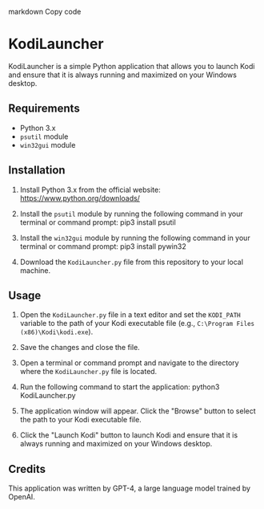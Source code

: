 markdown
Copy code
# KodiLauncher

KodiLauncher is a simple Python application that allows you to launch Kodi and ensure that it is always running and maximized on your Windows desktop.

## Requirements

- Python 3.x
- `psutil` module
- `win32gui` module

## Installation

1. Install Python 3.x from the official website: https://www.python.org/downloads/
2. Install the `psutil` module by running the following command in your terminal or command prompt:
pip3 install psutil

3. Install the `win32gui` module by running the following command in your terminal or command prompt:
pip3 install pywin32

4. Download the `KodiLauncher.py` file from this repository to your local machine.

## Usage

1. Open the `KodiLauncher.py` file in a text editor and set the `KODI_PATH` variable to the path of your Kodi executable file (e.g., `C:\Program Files (x86)\Kodi\kodi.exe`).
2. Save the changes and close the file.
3. Open a terminal or command prompt and navigate to the directory where the `KodiLauncher.py` file is located.
4. Run the following command to start the application:
python3 KodiLauncher.py

5. The application window will appear. Click the "Browse" button to select the path to your Kodi executable file.
6. Click the "Launch Kodi" button to launch Kodi and ensure that it is always running and maximized on your Windows desktop.

## Credits

This application was written by GPT-4, a large language model trained by OpenAI.
